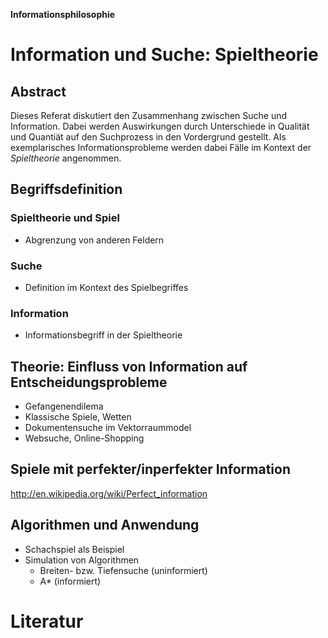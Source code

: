 **Informationsphilosophie** 

# Information und Suche: Spieltheorie  

## Abstract
Dieses Referat diskutiert den Zusammenhang zwischen Suche und Information. Dabei werden Auswirkungen durch Unterschiede in Qualität und Quantiät auf den Suchprozess in den Vordergrund gestellt. Als exemplarisches Informationsprobleme werden dabei Fälle im Kontext der *Spieltheorie* angenommen.

## Begriffsdefinition

### Spieltheorie und Spiel
* Abgrenzung von anderen Feldern

### Suche
* Definition im Kontext des Spielbegriffes

### Information
* Informationsbegriff in der Spieltheorie

## Theorie: Einfluss von Information auf Entscheidungsprobleme
* Gefangenendilema
* Klassische Spiele, Wetten
* Dokumentensuche im Vektorraummodel
* Websuche, Online-Shopping

## Spiele mit perfekter/inperfekter Information
http://en.wikipedia.org/wiki/Perfect_information

## Algorithmen und Anwendung
* Schachspiel als Beispiel
* Simulation von Algorithmen
	*  Breiten- bzw. Tiefensuche (uninformiert)
	* A* (informiert) 

# Literatur


